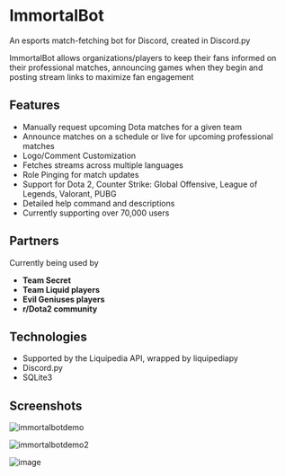 # ImmortalBot
An esports match-fetching bot for Discord, created in Discord.py

ImmortalBot allows organizations/players to keep their fans informed on their professional matches, announcing games when they begin and posting stream links to maximize fan engagement
## Features

- Manually request upcoming Dota matches for a given team
- Announce matches on a schedule or live for upcoming professional matches
- Logo/Comment Customization
- Fetches streams across multiple languages
- Role Pinging for match updates
- Support for Dota 2, Counter Strike: Global Offensive, League of Legends, Valorant, PUBG
- Detailed help command and descriptions
- Currently supporting over 70,000 users

## Partners
 Currently being used by
 - **Team Secret**
 - **Team Liquid players**
 - **Evil Geniuses players**
 - **r/Dota2 community**

## Technologies
- Supported by the Liquipedia API, wrapped by liquipediapy
- Discord.py
- SQLite3



## Screenshots
![immortalbotdemo](https://user-images.githubusercontent.com/34904681/124797162-957a6380-df17-11eb-81fa-54f7a8df243f.png)

![immortalbotdemo2](https://user-images.githubusercontent.com/34904681/124797114-898ea180-df17-11eb-99c2-b6de916b9af7.png)

![image](https://user-images.githubusercontent.com/34904681/124797350-c5296b80-df17-11eb-82ec-e82029114cf2.png)
